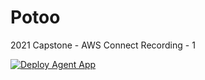 # Potoo
2021 Capstone - AWS Connect Recording - 1


[![Deploy Agent App](https://github.com/CPSECapstone/Potoo-Agent-App/actions/workflows/build-electron.yml/badge.svg)](https://github.com/CPSECapstone/Potoo-Agent-App/actions/workflows/build-electron.yml)
